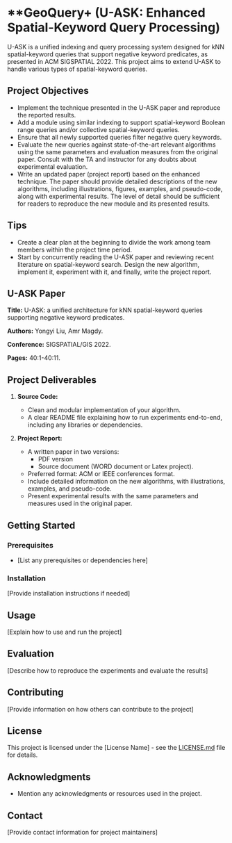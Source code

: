 # **GeoQuery+ (U-ASK: Enhanced Spatial-Keyword Query Processing)

U-ASK is a unified indexing and query processing system designed for kNN spatial-keyword queries that support negative keyword predicates, as presented in ACM SIGSPATIAL 2022. This project aims to extend U-ASK to handle various types of spatial-keyword queries.

## Project Objectives

- Implement the technique presented in the U-ASK paper and reproduce the reported results.
- Add a module using similar indexing to support spatial-keyword Boolean range queries and/or collective spatial-keyword queries.
- Ensure that all newly supported queries filter negative query keywords.
- Evaluate the new queries against state-of-the-art relevant algorithms using the same parameters and evaluation measures from the original paper. Consult with the TA and instructor for any doubts about experimental evaluation.
- Write an updated paper (project report) based on the enhanced technique. The paper should provide detailed descriptions of the new algorithms, including illustrations, figures, examples, and pseudo-code, along with experimental results. The level of detail should be sufficient for readers to reproduce the new module and its presented results.

## Tips

- Create a clear plan at the beginning to divide the work among team members within the project time period.
- Start by concurrently reading the U-ASK paper and reviewing recent literature on spatial-keyword search. Design the new algorithm, implement it, experiment with it, and finally, write the project report.

## U-ASK Paper

**Title:** U-ASK: a unified architecture for kNN spatial-keyword queries supporting negative keyword predicates.

**Authors:** Yongyi Liu, Amr Magdy.

**Conference:** SIGSPATIAL/GIS 2022.

**Pages:** 40:1-40:11.

## Project Deliverables

1. **Source Code:**
   - Clean and modular implementation of your algorithm.
   - A clear README file explaining how to run experiments end-to-end, including any libraries or dependencies.

2. **Project Report:**
   - A written paper in two versions:
     - PDF version
     - Source document (WORD document or Latex project).
   - Preferred format: ACM or IEEE conferences format.
   - Include detailed information on the new algorithms, with illustrations, examples, and pseudo-code.
   - Present experimental results with the same parameters and measures used in the original paper.

## Getting Started

### Prerequisites

- [List any prerequisites or dependencies here]

### Installation

[Provide installation instructions if needed]

## Usage

[Explain how to use and run the project]

## Evaluation

[Describe how to reproduce the experiments and evaluate the results]

## Contributing

[Provide information on how others can contribute to the project]

## License

This project is licensed under the [License Name] - see the [LICENSE.md](LICENSE.md) file for details.

## Acknowledgments

- Mention any acknowledgments or resources used in the project.

## Contact

[Provide contact information for project maintainers]
